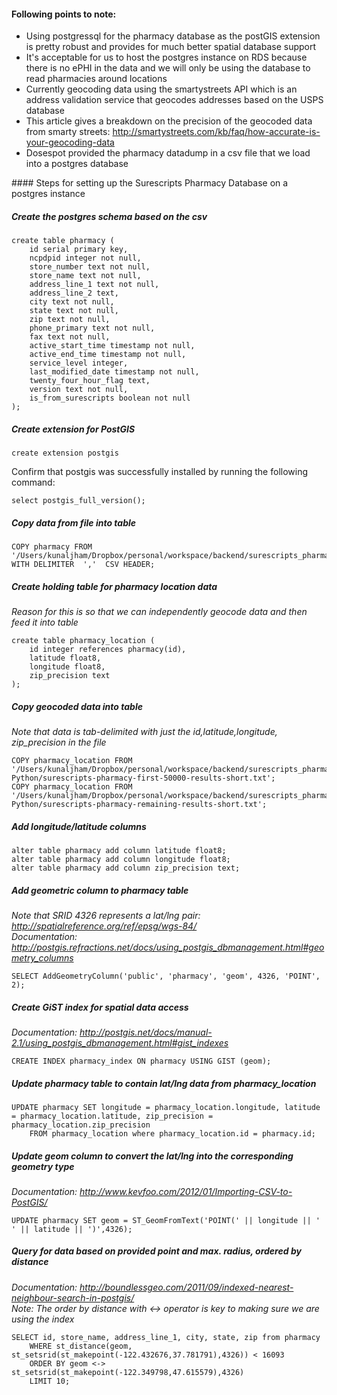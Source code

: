 #### Following points to note:

* Using postgressql for the pharmacy database as the postGIS extension is pretty robust and provides for much better spatial database support
* It's acceptable for us to host the postgres instance on RDS because there is no ePHI in the data and we will only be using the database to read pharmacies around locations
* Currently geocoding data using the smartystreets API which is an address validation service that geocodes addresses based on the USPS database
* This article gives a breakdown on the precision of the geocoded data from smarty streets: http://smartystreets.com/kb/faq/how-accurate-is-your-geocoding-data
* Dosespot provided the pharmacy datadump in a csv file that we load into a postgres database


#### Steps for setting up the Surescripts Pharmacy Database on a postgres instance

##### Create the postgres schema based on the csv
```postgres
create table pharmacy (
	id serial primary key,
	ncpdpid integer not null,
	store_number text not null,
	store_name text not null,
	address_line_1 text not null,
	address_line_2 text,
	city text not null,
	state text not null,
	zip text not null,
	phone_primary text not null,
	fax text not null,
	active_start_time timestamp not null,
	active_end_time timestamp not null,
	service_level integer,
	last_modified_date timestamp not null,
	twenty_four_hour_flag text,
	version text not null,
	is_from_surescripts boolean not null
);
```

##### Create extension for PostGIS
```postgres
create extension postgis
```

Confirm that postgis was successfully installed by running the following command:
```postgres
select postgis_full_version();
```

##### Copy data from file into table
```postgres
COPY pharmacy FROM '/Users/kunaljham/Dropbox/personal/workspace/backend/surescripts_pharmacy/pharmacy.csv' WITH DELIMITER  ','  CSV HEADER; 
```

##### Create holding table for pharmacy location data
<i> Reason for this is so that we can independently geocode data and then feed it into table </i>
```postgres
create table pharmacy_location (
	id integer references pharmacy(id),
	latitude float8,
	longitude float8,
	zip_precision text
);
```

##### Copy geocoded data into table
<i> Note that data is tab-delimited with just the id,latitude,longitude, zip_precision in the file </i>
```postgres
COPY pharmacy_location FROM '/Users/kunaljham/Dropbox/personal/workspace/backend/surescripts_pharmacy/ListProcessing-Python/surescripts-pharmacy-first-50000-results-short.txt';
COPY pharmacy_location FROM '/Users/kunaljham/Dropbox/personal/workspace/backend/surescripts_pharmacy/ListProcessing-Python/surescripts-pharmacy-remaining-results-short.txt';
```

##### Add longitude/latitude columns
```postgres
alter table pharmacy add column latitude float8;
alter table pharmacy add column longitude float8;
alter table pharmacy add column zip_precision text;
```

##### Add geometric column to pharmacy table
<i> Note that SRID 4326 represents a lat/lng pair: http://spatialreference.org/ref/epsg/wgs-84/ </i> <br>
<i> Documentation: http://postgis.refractions.net/docs/using_postgis_dbmanagement.html#geometry_columns  </i>
``` postgres
SELECT AddGeometryColumn('public', 'pharmacy', 'geom', 4326, 'POINT', 2);
```

##### Create GiST index for spatial data access
<i> Documentation: http://postgis.net/docs/manual-2.1/using_postgis_dbmanagement.html#gist_indexes </i>
```postgres
CREATE INDEX pharmacy_index ON pharmacy USING GIST (geom);
```

##### Update pharmacy table to contain lat/lng data from pharmacy_location 
```postgres
UPDATE pharmacy SET longitude = pharmacy_location.longitude, latitude = pharmacy_location.latitude, zip_precision = pharmacy_location.zip_precision
	FROM pharmacy_location where pharmacy_location.id = pharmacy.id; 
```

##### Update geom column to convert the lat/lng into the corresponding geometry type
<i> Documentation: http://www.kevfoo.com/2012/01/Importing-CSV-to-PostGIS/ </i>
```postgres
UPDATE pharmacy SET geom = ST_GeomFromText('POINT(' || longitude || ' ' || latitude || ')',4326);
```

##### Query for data based on provided point and max. radius, ordered by distance
<i> Documentation: http://boundlessgeo.com/2011/09/indexed-nearest-neighbour-search-in-postgis/ </i> <br>
<i> Note: The order by distance with <-> operator is key to making sure we are using the index </i>
```postgres
SELECT id, store_name, address_line_1, city, state, zip from pharmacy
	WHERE st_distance(geom, st_setsrid(st_makepoint(-122.432676,37.781791),4326)) < 16093 
	ORDER BY geom <-> st_setsrid(st_makepoint(-122.349798,47.615579),4326)
	LIMIT 10;
```


